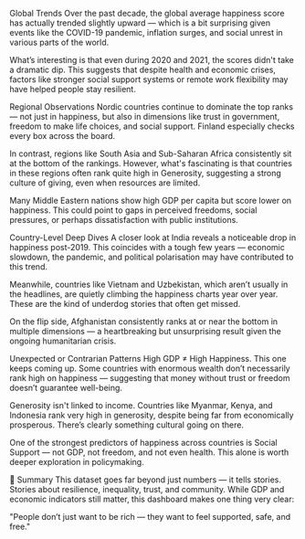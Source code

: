  Global Trends
Over the past decade, the global average happiness score has actually trended slightly upward — which is a bit surprising given events like the COVID-19 pandemic, inflation surges, and social unrest in various parts of the world.

What’s interesting is that even during 2020 and 2021, the scores didn't take a dramatic dip. This suggests that despite health and economic crises, factors like stronger social support systems or remote work flexibility may have helped people stay resilient.

 Regional Observations
Nordic countries continue to dominate the top ranks — not just in happiness, but also in dimensions like trust in government, freedom to make life choices, and social support. Finland especially checks every box across the board.

In contrast, regions like South Asia and Sub-Saharan Africa consistently sit at the bottom of the rankings. However, what's fascinating is that countries in these regions often rank quite high in Generosity, suggesting a strong culture of giving, even when resources are limited.

Many Middle Eastern nations show high GDP per capita but score lower on happiness. This could point to gaps in perceived freedoms, social pressures, or perhaps dissatisfaction with public institutions.

 Country-Level Deep Dives
A closer look at India reveals a noticeable drop in happiness post-2019. This coincides with a tough few years — economic slowdown, the pandemic, and political polarisation may have contributed to this trend.

Meanwhile, countries like Vietnam and Uzbekistan, which aren’t usually in the headlines, are quietly climbing the happiness charts year over year. These are the kind of underdog stories that often get missed.

On the flip side, Afghanistan consistently ranks at or near the bottom in multiple dimensions — a heartbreaking but unsurprising result given the ongoing humanitarian crisis.

 Unexpected or Contrarian Patterns
High GDP ≠ High Happiness. This one keeps coming up. Some countries with enormous wealth don’t necessarily rank high on happiness — suggesting that money without trust or freedom doesn’t guarantee well-being.

Generosity isn't linked to income. Countries like Myanmar, Kenya, and Indonesia rank very high in generosity, despite being far from economically prosperous. There’s clearly something cultural going on there.

One of the strongest predictors of happiness across countries is Social Support — not GDP, not freedom, and not even health. This alone is worth deeper exploration in policymaking.

📝 Summary
This dataset goes far beyond just numbers — it tells stories. Stories about resilience, inequality, trust, and community. While GDP and economic indicators still matter, this dashboard makes one thing very clear:

"People don’t just want to be rich — they want to feel supported, safe, and free."

